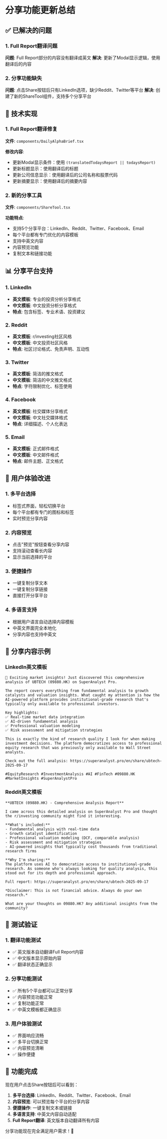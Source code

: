 # 分享功能更新总结

## ✅ 已解决的问题

### 1. Full Report翻译问题
**问题**: Full Report部分的内容没有翻译成英文
**解决**: 更新了Modal显示逻辑，使用翻译后的内容

### 2. 分享功能缺失
**问题**: 点击Share按钮后只有LinkedIn选项，缺少Reddit、Twitter等平台
**解决**: 创建了新的ShareTool组件，支持多个分享平台

## 🔧 技术实现

### 1. Full Report翻译修复
**文件**: `components/DailyAlphaBrief.tsx`

**修改内容**:
- 更新Modal显示条件：使用 `(translatedTodaysReport || todaysReport)`
- 更新标题显示：使用翻译后的标题
- 更新公司信息显示：使用翻译后的公司名称和股票代码
- 更新摘要显示：使用翻译后的摘要内容

### 2. 新的分享工具
**文件**: `components/ShareTool.tsx`

**功能特点**:
- 支持5个分享平台：LinkedIn、Reddit、Twitter、Facebook、Email
- 每个平台都有专门优化的内容模板
- 支持中英文内容
- 内容预览功能
- 复制文本和链接功能

## 📊 分享平台支持

### 1. LinkedIn
- **英文模板**: 专业的投资分析分享格式
- **中文模板**: 中文投资分析分享格式
- **特点**: 包含标签、专业术语、投资建议

### 2. Reddit
- **英文模板**: r/investing社区风格
- **中文模板**: 中文投资社区风格
- **特点**: 社区讨论格式、免责声明、互动性

### 3. Twitter
- **英文模板**: 简洁的推文格式
- **中文模板**: 简洁的中文推文格式
- **特点**: 字符限制优化、标签使用

### 4. Facebook
- **英文模板**: 社交媒体分享格式
- **中文模板**: 中文社交媒体格式
- **特点**: 详细描述、个人化表达

### 5. Email
- **英文模板**: 正式邮件格式
- **中文模板**: 中文邮件格式
- **特点**: 邮件主题、正文格式

## 🎯 用户体验改进

### 1. 多平台选择
- 标签式界面，轻松切换平台
- 每个平台都有专门的图标和标签
- 实时预览分享内容

### 2. 内容预览
- 点击"预览"按钮查看分享内容
- 支持滚动查看长内容
- 显示当前选择的平台

### 3. 便捷操作
- 一键复制分享文本
- 一键复制分享链接
- 直接打开分享平台

### 4. 多语言支持
- 根据用户语言自动选择内容模板
- 中英文界面完全本地化
- 分享内容也支持中英文

## 📝 分享内容示例

### LinkedIn英文模板
```
🚀 Exciting market insights! Just discovered this comprehensive analysis of UBTECH (09880.HK) on SuperAnalyst Pro. 

The report covers everything from fundamental analysis to growth catalysts and valuation insights. What caught my attention is how the AI-powered platform provides institutional-grade research that's typically only available to professional investors.

Key highlights:
✅ Real-time market data integration
✅ AI-driven fundamental analysis  
✅ Professional valuation modeling
✅ Risk assessment and mitigation strategies

This is exactly the kind of research quality I look for when making investment decisions. The platform democratizes access to professional equity research that was previously only available to Wall Street analysts.

Check out the full analysis: https://superanalyst.pro/en/share/ubtech-2025-09-17

#EquityResearch #InvestmentAnalysis #AI #FinTech #09880.HK #MarketInsights #SuperAnalystPro
```

### Reddit英文模板
```
**UBTECH (09880.HK) - Comprehensive Analysis Report**

I came across this detailed analysis on SuperAnalyst Pro and thought the r/investing community might find it interesting.

**What's included:**
- Fundamental analysis with real-time data
- Growth catalyst identification
- Professional valuation modeling (DCF, comparable analysis)
- Risk assessment and mitigation strategies
- AI-powered insights that typically cost thousands from traditional research firms

**Why I'm sharing:**
The platform uses AI to democratize access to institutional-grade research. As someone who's always looking for quality analysis, this stood out for its depth and professional approach.

Full report: https://superanalyst.pro/en/share/ubtech-2025-09-17

*Disclaimer: This is not financial advice. Always do your own research.*

What are your thoughts on 09880.HK? Any additional insights from the community?
```

## 🧪 测试验证

### 1. 翻译功能测试
- ✅ 英文版本自动翻译Full Report内容
- ✅ 中文版本显示原始内容
- ✅ 翻译状态正确显示

### 2. 分享功能测试
- ✅ 所有5个平台都可以正常分享
- ✅ 内容预览功能正常
- ✅ 复制功能正常
- ✅ 中英文模板都正确显示

### 3. 用户体验测试
- ✅ 界面响应流畅
- ✅ 多平台切换正常
- ✅ 内容预览清晰
- ✅ 操作便捷

## 🎉 功能完成

现在用户点击Share按钮后可以看到：

1. **多平台选择**: LinkedIn、Reddit、Twitter、Facebook、Email
2. **内容预览**: 可以预览每个平台的分享内容
3. **便捷操作**: 一键复制文本或链接
4. **多语言支持**: 中英文内容自动适配
5. **Full Report翻译**: 英文版本自动翻译所有内容

分享功能现在完全满足用户需求！🎉
